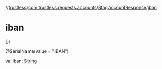 //[trustless](../../../index.md)/[com.trustless.requests.accounts](../index.md)/[StaqAccountResponse](index.md)/[iban](iban.md)

# iban

[]\

@SerialName(value = &quot;IBAN&quot;)

val [iban](iban.md): [String](https://kotlinlang.org/api/latest/jvm/stdlib/kotlin/-string/index.html)
